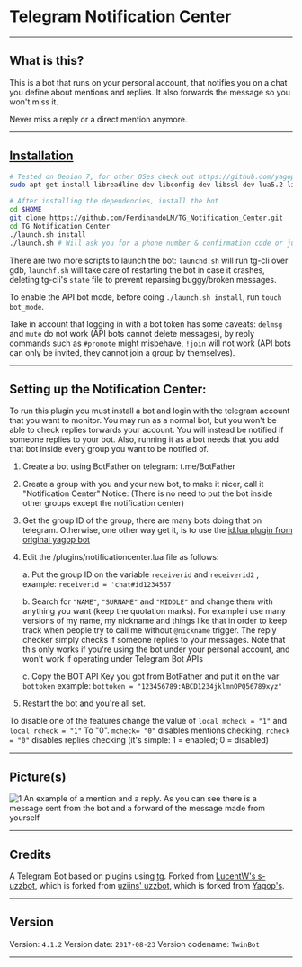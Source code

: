 # Telegram Notification Center

----------

## What is this?

This is a bot that runs on your personal account, that notifies you on a chat you define about mentions and replies. It also forwards the message so you won't miss it.

Never miss a reply or a direct mention anymore.

----------

## [Installation](https://github.com/yagop/telegram-bot/wiki/Installation)

```bash
# Tested on Debian 7, for other OSes check out https://github.com/yagop/telegram-bot/wiki/Installation
sudo apt-get install libreadline-dev libconfig-dev libssl-dev lua5.2 liblua5.2-dev libevent-dev make unzip git redis-server g++ libjansson-dev libpython-dev expat libexpat1-dev
```

```bash
# After installing the dependencies, install the bot
cd $HOME
git clone https://github.com/FerdinandoLM/TG_Notification_Center.git
cd TG_Notification_Center
./launch.sh install
./launch.sh # Will ask you for a phone number & confirmation code or just your bot token.
```

There are two more scripts to launch the bot: `launchd.sh` will run tg-cli over gdb, `launchf.sh` will take care of restarting the bot in case it crashes, deleting tg-cli's `state` file to prevent reparsing buggy/broken messages.

To enable the API bot mode, before doing `./launch.sh install`, run `touch bot_mode`.

Take in account that logging in with a bot token has some caveats: `delmsg` and `mute` do not work (API bots cannot delete messages), by reply commands such as `#promote` might misbehave, `!join` will not work (API bots can only be invited, they cannot join a group by themselves).

----------

## Setting up the Notification Center:

To run this plugin you must install a bot and login with the telegram account that you want to monitor. You may run as a normal bot, but you won't be able to check replies torwards your account.
You will instead be notified if someone replies to your bot.
Also, running it as a bot needs that you add that bot inside every group you want to be notified of.

1. Create a bot using BotFather on telegram: t.me/BotFather
2. Create a group with you and your new bot, to make it nicer, call it "Notification Center"
Notice: (There is no need to put the bot inside other groups except the notification center)
3. Get the group ID of the group, there are many bots doing that on telegram. Otherwise, one other way get it, is to use the [id.lua plugin from original yagop bot](https://github.com/yagop/telegram-bot/blob/master/plugins/id.lua)

4. Edit the /plugins/notificationcenter.lua file as follows:

      a. Put the group ID on the variable ```receiverid``` and ```receiverid2``` , example: ``` receiverid = 'chat#id1234567' ```

      b. Search for ```"NAME"```, ```"SURNAME"``` and ```"MIDDLE"``` and change them with anything you want (keep the quotation marks).
      For example i use many versions of my name, my nickname and things like that in order to keep track when people try to call me without ```@nickname``` trigger.
      The reply checker simply checks if someone replies to your messages. Note that this only works if you're using the bot under your personal account, and won't work if operating under Telegram Bot APIs

      c. Copy the BOT API Key you got from BotFather and put it on the var ```bottoken``` example: ```bottoken = "123456789:ABCD1234jklmnOPQ56789xyz"```

  5.  Restart the bot and you're all set.

  To disable one of the features change the value of ```local mcheck = "1"``` and ```local rcheck = "1"```
  To "0". ```mcheck= "0"``` disables mentions checking, ```rcheck = "0"``` disables replies checking (it's simple: 1 = enabled; 0 = disabled)

----------

## Picture(s)

  ![1](http://i.imgur.com/Ocesb58.png)
  An example of a mention and a reply. As you can see there is a message sent from the bot and a forward of the message made from yourself

----------

## Credits

A Telegram Bot based on plugins using [tg](https://github.com/Rondoozle/tg). Forked from [LucentW's s-uzzbot](https://github.com/LucentW/s-uzzbot), which is forked from [uziins' uzzbot](https://github.com/uziins/uzzbot), which is forked from [Yagop's](https://github.com/yagop/telegram-bot).

----------

## Version
Version: ```4.1.2```
Version date: ```2017-08-23```
Version codename: ```TwinBot```

----------
